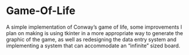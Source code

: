# Game-Of-Life

A simple implementation of Conway’s game of life, some improvements I plan on making is using tkinter in a more appropriate way to generate the graphic of the game, as well as redesigning the data entry system and implementing a system that can accommodate an “infinite” sized board.
